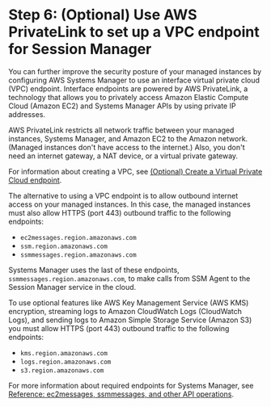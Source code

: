 # Step 6: \(Optional\) Use AWS PrivateLink to set up a VPC endpoint for Session Manager<a name="session-manager-getting-started-privatelink"></a>

You can further improve the security posture of your managed instances by configuring AWS Systems Manager to use an interface virtual private cloud \(VPC\) endpoint\. Interface endpoints are powered by AWS PrivateLink, a technology that allows you to privately access Amazon Elastic Compute Cloud \(Amazon EC2\) and Systems Manager APIs by using private IP addresses\. 

AWS PrivateLink restricts all network traffic between your managed instances, Systems Manager, and Amazon EC2 to the Amazon network\. \(Managed instances don't have access to the internet\.\) Also, you don't need an internet gateway, a NAT device, or a virtual private gateway\. 

For information about creating a VPC, see [\(Optional\) Create a Virtual Private Cloud endpoint](setup-create-vpc.md)\.

The alternative to using a VPC endpoint is to allow outbound internet access on your managed instances\. In this case, the managed instances must also allow HTTPS \(port 443\) outbound traffic to the following endpoints:
+ `ec2messages.region.amazonaws.com`
+ `ssm.region.amazonaws.com`
+ `ssmmessages.region.amazonaws.com`

Systems Manager uses the last of these endpoints, `ssmmessages.region.amazonaws.com`, to make calls from SSM Agent to the Session Manager service in the cloud\.

To use optional features like AWS Key Management Service \(AWS KMS\) encryption, streaming logs to Amazon CloudWatch Logs \(CloudWatch Logs\), and sending logs to Amazon Simple Storage Service \(Amazon S3\) you must allow HTTPS \(port 443\) outbound traffic to the following endpoints:
+ `kms.region.amazonaws.com`
+ `logs.region.amazonaws.com`
+ `s3.region.amazonaws.com`

For more information about required endpoints for Systems Manager, see [Reference: ec2messages, ssmmessages, and other API operations](systems-manager-setting-up-messageAPIs.md)\.